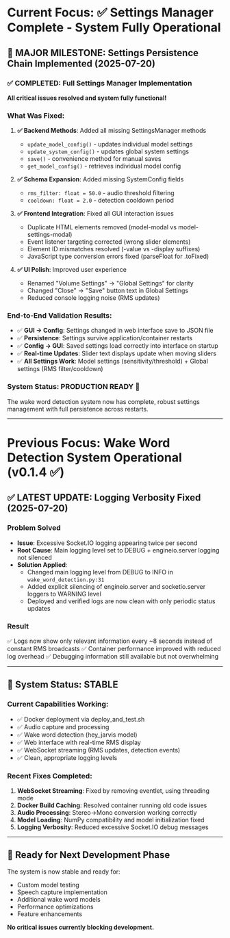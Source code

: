 # Current Focus: ✅ Settings Manager Complete - System Fully Operational

## 🎉 MAJOR MILESTONE: Settings Persistence Chain Implemented (2025-07-20)

### ✅ **COMPLETED: Full Settings Manager Implementation**
**All critical issues resolved and system fully functional!**

### **What Was Fixed:**
1. **✅ Backend Methods**: Added all missing SettingsManager methods
   - `update_model_config()` - updates individual model settings
   - `update_system_config()` - updates global system settings
   - `save()` - convenience method for manual saves
   - `get_model_config()` - retrieves individual model config

2. **✅ Schema Expansion**: Added missing SystemConfig fields
   - `rms_filter: float = 50.0` - audio threshold filtering
   - `cooldown: float = 2.0` - detection cooldown period

3. **✅ Frontend Integration**: Fixed all GUI interaction issues
   - Duplicate HTML elements removed (model-modal vs model-settings-modal)
   - Event listener targeting corrected (wrong slider elements)
   - Element ID mismatches resolved (-value vs -display suffixes)
   - JavaScript type conversion errors fixed (parseFloat for .toFixed)

4. **✅ UI Polish**: Improved user experience
   - Renamed "Volume Settings" → "Global Settings" for clarity
   - Changed "Close" → "Save" button text in Global Settings
   - Reduced console logging noise (RMS updates)

### **End-to-End Validation Results:**
- ✅ **GUI → Config**: Settings changed in web interface save to JSON file
- ✅ **Persistence**: Settings survive application/container restarts
- ✅ **Config → GUI**: Saved settings load correctly into interface on startup
- ✅ **Real-time Updates**: Slider text displays update when moving sliders
- ✅ **All Settings Work**: Model settings (sensitivity/threshold) + Global settings (RMS filter/cooldown)

### **System Status: PRODUCTION READY** 🚀
The wake word detection system now has complete, robust settings management with full persistence across restarts.

---

# Previous Focus: Wake Word Detection System Operational (v0.1.4 ✅)

## ✅ LATEST UPDATE: Logging Verbosity Fixed (2025-07-20)

### Problem Solved
- **Issue**: Excessive Socket.IO logging appearing twice per second
- **Root Cause**: Main logging level set to DEBUG + engineio.server logging not silenced
- **Solution Applied**:
  - Changed main logging level from DEBUG to INFO in `wake_word_detection.py:31`
  - Added explicit silencing of engineio.server and socketio.server loggers to WARNING level
  - Deployed and verified logs are now clean with only periodic status updates

### Result
✅ Logs now show only relevant information every ~8 seconds instead of constant RMS broadcasts
✅ Container performance improved with reduced log overhead
✅ Debugging information still available but not overwhelming

---

## 🎯 System Status: STABLE

### Current Capabilities Working:
- ✅ Docker deployment via deploy_and_test.sh
- ✅ Audio capture and processing
- ✅ Wake word detection (hey_jarvis model)
- ✅ Web interface with real-time RMS display
- ✅ WebSocket streaming (RMS updates, detection events)
- ✅ Clean, appropriate logging levels

### Recent Fixes Completed:
1. **WebSocket Streaming**: Fixed by removing eventlet, using threading mode
2. **Docker Build Caching**: Resolved container running old code issues
3. **Audio Processing**: Stereo→Mono conversion working correctly
4. **Model Loading**: NumPy compatibility and model initialization fixed
5. **Logging Verbosity**: Reduced excessive Socket.IO debug messages

---

## 🔄 Ready for Next Development Phase

The system is now stable and ready for:
- Custom model testing
- Speech capture implementation
- Additional wake word models
- Performance optimizations
- Feature enhancements

**No critical issues currently blocking development.**